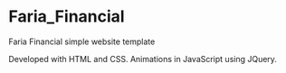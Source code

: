 # Faria_Financial
Faria Financial simple website template

Developed with HTML and CSS. Animations in JavaScript using JQuery.

